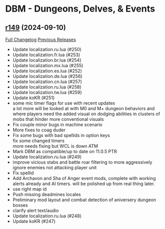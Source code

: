 # DBM - Dungeons, Delves, & Events

## [r149](https://github.com/DeadlyBossMods/DBM-Dungeons/tree/r149) (2024-09-10)
[Full Changelog](https://github.com/DeadlyBossMods/DBM-Dungeons/compare/r148...r149) [Previous Releases](https://github.com/DeadlyBossMods/DBM-Dungeons/releases)

- Update localization.ru.lua (#250)  
- Update localization.fr.lua (#253)  
- Update localization.br.lua (#254)  
- Update localization.mx.lua (#255)  
- Update localization.es.lua (#252)  
- Update localization.de.lua (#256)  
- Update localization.cn.lua (#257)  
- Update localization.ru.lua (#258)  
- Update localization.tw.lua (#259)  
- Update koKR (#251)  
- some mic timer flags for use with recent updates  
    a lot more will be looked at with M0 and M+ dungeon behaviors and where players need the added visual on dodging abilities in clusters of mobs that hinder more conventional visuals  
- Fix couple minor bugs in machine scenario  
- More fixes to coag duder  
- Fix some bugs with bad spellids in option keys  
    fix some changed timers  
    more needs fixing but WCL is down ATM  
- Mark DBM as compatible/up to date on 11.0.5 PTR  
- Update localization.ru.lua (#249)  
- improve vicious stabs and battle roar filtering to more aggressively ignore enemies not attacking player unit  
- Fix spellid  
- Add Archavon and Sha of Anger event mods, complete with working alerts already and AI timers. will be polished up from real thing later.  
- use right map id  
- Push missing deadmines locales  
- Preliminary mod layout and combat detection of aniversery dungeon bosses  
- clarify alert text/audio  
- Update localization.ru.lua (#248)  
- Update koKR (#247)  
